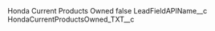 <?xml version="1.0" encoding="UTF-8"?>
<CustomMetadata xmlns="http://soap.sforce.com/2006/04/metadata" xmlns:xsi="http://www.w3.org/2001/XMLSchema-instance" xmlns:xsd="http://www.w3.org/2001/XMLSchema">
    <label>Honda Current Products Owned</label>
    <protected>false</protected>
    <values>
        <field>LeadFieldAPIName__c</field>
        <value xsi:type="xsd:string">HondaCurrentProductsOwned_TXT__c</value>
    </values>
</CustomMetadata>
